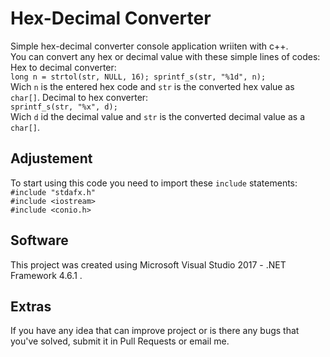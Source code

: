 # Hex-Decimal Converter
Simple hex-decimal converter console application wriiten with c++. <br />
You can convert any hex or decimal value with these simple lines of codes: <br />
Hex to decimal converter: <br />
`long n = strtol(str, NULL, 16);
sprintf_s(str, "%1d", n);` <br />
Wich `n` is the entered hex code and `str` is the converted hex value as `char[]`.
Decimal to hex converter: <br />
`sprintf_s(str, "%x", d);` <br />
Wich `d` id the decimal value and `str` is the converted decimal value as a `char[]`.
## Adjustement
To start using this code you need to import these `include` statements: <br />
`#include "stdafx.h"` <br />
`#include <iostream>` <br />
`#include <conio.h>` <br />
## Software
This project was created using Microsoft Visual Studio 2017 - .NET Framework 4.6.1 .
## Extras
If you have any idea that can improve project or is there any bugs that you've solved,
submit it in Pull Requests or email me. 
